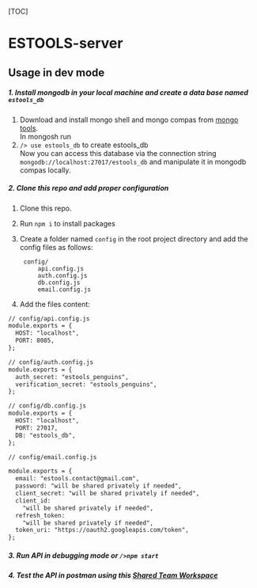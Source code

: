 [TOC]
# ESTOOLS-server
## Usage in dev mode
##### 1. Install mongodb in your local machine and create a data base named `estools_db`
1. Download and install mongo shell and mongo compas from [mongo tools](https://www.mongodb.com/try/download/shell "mongo tools").  
In mongosh run  
1. `/> use estools_db` to create estools_db  
Now you can access this database via the connection string `mongodb://localhost:27017/estools_db` and manipulate it in mongodb compas locally.
 ##### 2. Clone this repo and add proper configuration
1. Clone this repo.  
1. Run `npm i` to install packages
1. Create a folder named `config` in the root project directory and add the config files as follows:

    	config/
            api.config.js
			auth.config.js
			db.config.js
			email.config.js
1. Add the files content:
```html
// config/api.config.js
module.exports = {
  HOST: "localhost",
  PORT: 8085,
};
```

```html
// config/auth.config.js
module.exports = {
  auth_secret: "estools_penguins",
  verification_secret: "estools_penguins",
};
```

```html
// config/db.config.js
module.exports = {
  HOST: "localhost",
  PORT: 27017,
  DB: "estools_db",
};
```


```html
// config/email.config.js

module.exports = {
  email: "estools.contact@gmail.com",
  password: "will be shared privately if needed",
  client_secret: "will be shared privately if needed",
  client_id:
    "will be shared privately if needed",
  refresh_token:
    "will be shared privately if needed",
  token_uri: "https://oauth2.googleapis.com/token",
};
```
##### 3. Run API in debugging mode or `/>npm start`
##### 4. Test the API in postman using this [Shared Team Workspace](https://app.getpostman.com/join-team?invite_code=964fb15a1973b4c8c36818ee804740cb&target_code=625723a586b71f7ac99d3c311d363903 "link")

